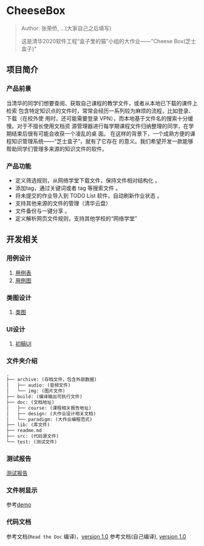# CheeseBox

> Author: 张荣侨, ...(大家自己之后填写)
>
> 这是清华2020软件工程“盒子里的猫”小组的大作业——"Cheese Box(芝士盒子)"

## 项目简介

### 产品前景

当清华的同学们想要查阅、获取自己课程的教学文件，或者从本地已下载的课件上检索
包含特定知识点的文件时，常常会经历一系列较为麻烦的流程，比如登录、下载（在校外使
用时，还可能需要登录 VPN），而本地基于文件名的搜索十分缓慢。对于不擅长使用文档资
源管理器进行每学期课程文件归纳整理的同学，在学期结束后很有可能会收获一个凌乱的桌
面。 在这样的背景下，一个成熟方便的课程知识管理系统——“芝士盒子”，就有了它存在
的意义。我们希望开发一款能够帮助同学们管理多来源的知识文件的软件。

### 产品功能

- 定义筛选规则，从网络学堂下载文件，保持文件相对结构化 。
- 添加tag，通过关键词或者 tag 等搜索文件 。
- 将未提交的作业导入到 TODO List 软件，自动刷新作业状态 。
- 支持其他来源的文件的管理（清华云盘） 
- 文件备份与一键分享 。
- 定义解析网页文件规则，支持其他学校的“网络学堂” 


## 开发相关

### 用例设计

1. [用例表](doc/app_use_case.html)
2. [用例图](./img/app_use_case.svg)

### 类图设计

1. [类图](img/app_class_diagram.svg)

### UI设计

1. [初稿UI](./img/UI初稿.png)

### 文件夹介绍
```txt
.
├── archive: (存档文件，包含外部数据)  
│   ├── audio: (音频文件)
│   └── img: (图片文件)
├── build: (编译输出可执行文件)
├── doc: (文档地址)
│   ├── course: (课程相关报告地址)
│   ├── design: (大作业设计相关文档)
│   └── paradigm: (大作业编程范式)
├── lib: (库文件)
├── readme.md
├── src: (代码源文件)
└── test: (测试文件)
```

### 测试报告

[测试报告](./html/index.html)

### 文件树显示

参考[demo](./img/demo.png)


### 代码文档

参考文档(`Read the Doc` 编译)，[version 1.0](https://cheesebox.readthedocs.io/zh/latest/index.html#indices-and-tables)
参考文档(自己编译), [version 1.0](./doc/code_ref/build/html/index.html)